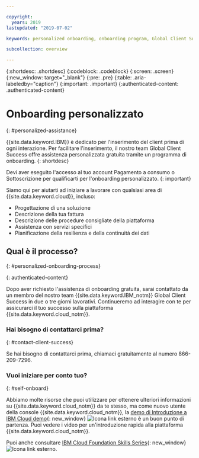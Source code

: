 ```yaml
---

copyright:
  years: 2019
lastupdated: "2019-07-02"

keywords: personalized onboarding, onboarding program, Global Client Success

subcollection: overview

---
```


{:shortdesc: .shortdesc}
{:codeblock: .codeblock}
{:screen: .screen}
{:new_window: target="_blank"}
{:pre: .pre}
{:table: .aria-labeledby="caption"}
{:important: .important}
{:authenticated-content: .authenticated-content}


# Onboarding personalizzato
{: #personalized-assistance}

{{site.data.keyword.IBM}} è dedicato per l'inserimento del client prima di ogni interazione. Per facilitare l'inserimento, il nostro team Global Client Success offre assistenza personalizzata gratuita tramite un programma di onboarding.
{: shortdesc}

Devi aver eseguito l'accesso al tuo account Pagamento a consumo o Sottoscrizione per qualificarti per l'onboarding personalizzato.
{: important}

Siamo qui per aiutarti ad iniziare a lavorare con qualsiasi area di {{site.data.keyword.cloud}}, incluso: 
* Progettazione di una soluzione 
* Descrizione della tua fattura
* Descrizione delle procedure consigliate della piattaforma
* Assistenza con servizi specifici
* Pianificazione della resilienza e della continuità dei dati

## Qual è il processo?
{: #personalized-onboarding-process}

<div class="onboarding-ub">
  <div class="ub-widget" style="display: flex;">
    <div ub-in-page="5cbe76490f72eb04484f31e8"></div>
  </div>
</div>
{: authenticated-content}

Dopo aver richiesto l'assistenza di onboarding gratuita, sarai contattato da un membro del nostro team {{site.data.keyword.IBM_notm}} Global Client Success in due o tre giorni lavorativi. Continueremo ad interagire con te per assicurarci il tuo successo sulla piattaforma {{site.data.keyword.cloud_notm}}. 

### Hai bisogno di contattarci prima?
{: #contact-client-success}

Se hai bisogno di contattarci prima, chiamaci gratuitamente al numero 866-209-7296.

### Vuoi iniziare per conto tuo?
{: #self-onboard}

Abbiamo molte risorse che puoi utilizzare per ottenere ulteriori informazioni su {{site.data.keyword.cloud_notm}} da te stesso, ma come nuovo utente della console {{site.data.keyword.cloud_notm}}, la [demo di Introduzione a IBM Cloud demo](https://register.gotowebinar.com/rt/5902701065204820738){: new_window} ![Icona link esterno](../icons/launch-glyph.svg "Icona link esterno") è un buon punto di partenza. Puoi vedere i video per un'introduzione rapida alla piattaforma {{site.data.keyword.cloud_notm}}.  

Puoi anche consultare [IBM Cloud Foundation Skills Series](https://www.youtube.com/playlist?list=PLmesOgYt3nKCfsXqx-A5k1bP7t146U4rz){: new_window} ![Icona link esterno](../icons/launch-glyph.svg "Icona link esterno").
